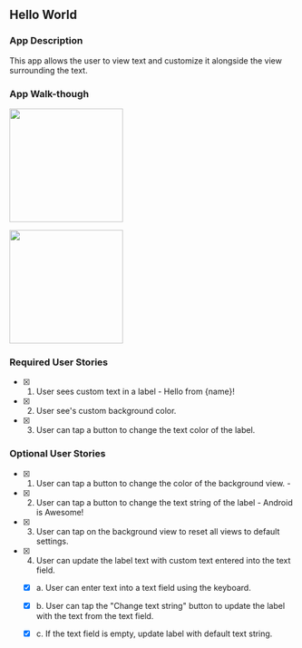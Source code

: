 ## Hello World

### App Description
This app allows the user to view text and customize it alongside the view surrounding the text. 

### App Walk-though

<img src="http://g.recordit.co/t3PVOEVhef.gif" width=200><br>

<img src="http://g.recordit.co/wvXz59F1Es.gif" width=200><br>

### Required User Stories
- [x] 1. User sees custom text in a label - Hello from {name}!
- [x] 2. User see's custom background color.
- [x] 3. User can tap a button to change the text color of the label.


### Optional User Stories
- [x] 1. User can tap a button to change the color of the background view.  -							
- [x] 2. User can tap a button to change the text string of the label - Android is Awesome!  					 
- [x] 3. User can tap on the background view to reset all views to default settings.  						 
- [x] 4. User can update the label text with custom text entered into the text field.  						 
   - [x] a. User can enter text into a text field using the keyboard.  
   - [x] b. User can tap the "Change text string" button to update the label with the text from the text field.  
   - [x] c. If the text field is empty, update label with default text string.  

